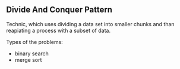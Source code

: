 ## Divide And Conquer Pattern

Technic, which uses dividing a data set into smaller chunks and than reapiating a process with a subset of data. 

Types of the problems:
* binary search 
* merge sort


